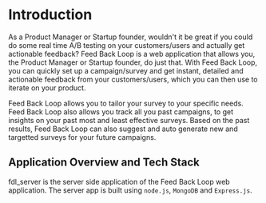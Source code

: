# Introduction

As a Product Manager or Startup founder, wouldn't it be great if you could do some real time A/B testing on your customers/users and actually get actionable feedback? Feed Back Loop is a web application that allows you, the Product Manager or Startup founder, do just that. With Feed Back Loop, you can quickly set up a campaign/survey and get instant, detailed and actionable feedback from your customers/users, which you can then use to iterate on your product.

Feed Back Loop allows you to tailor your survey to your specific needs. Feed Back Loop also allows you track all you past campaigns, to get insights on your past most and least effective surveys. Based on the past results, Feed Back Loop can also suggest and auto generate new and targetted surveys for your future campaigns.

## Application Overview and Tech Stack

fdl_server is the server side application of the Feed Back Loop web application. The server app is built using ```node.js```, ```MongoDB``` and ```Express.js```.
